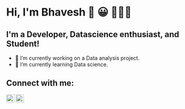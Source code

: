 # Hi, I'm Bhavesh 👋 😀 👨🏼‍💻

## I'm a Developer, Datascience enthusiast, and Student!
- 🔭 I’m currently working on a Data analysis project.
- 🌱 I’m currently learning Data science.

## Connect with me:
[<img align="left" alt="codeSTACKr | LinkedIn" width="22px" src="https://cdn.jsdelivr.net/npm/simple-icons@v3/icons/linkedin.svg" />](https://www.linkedin.com/in/bhavesh-yadav-1b0309197/)
[<img align="left" alt="codeSTACKr | Instagram" width="22px" src="https://cdn.jsdelivr.net/npm/simple-icons@v3/icons/instagram.svg" />](https://www.instagram.com/bhavesh.16.8/)

<br />
